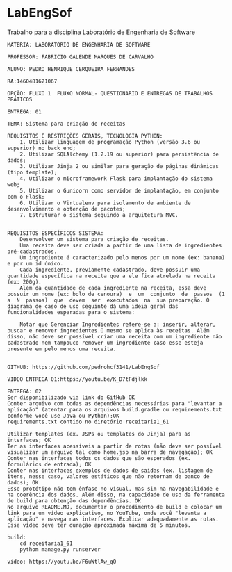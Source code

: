 # LabEngSof

  Trabalho para a disciplina Laboratório de Engenharia de Software

	MATÉRIA: LABORATÓRIO DE ENGENHARIA DE SOFTWARE
	
	PROFESSOR: FABRICIO GALENDE MARQUES DE CARVALHO
	
	ALUNO: PEDRO HENRIQUE CERQUEIRA FERNANDES
	
	RA:1460481621067
	
	OPÇÃO: FLUXO 1  FLUXO NORMAL- QUESTIONARIO E ENTREGAS DE TRABALHOS PRÁTICOS
	
	ENTREGA: 01
	
	TEMA: Sistema para criação de receitas
	
	REQUISITOS E RESTRIÇÕES GERAIS, TECNOLOGIA PYTHON: 
		1. Utilizar linguagem de programação Python (versão 3.6 ou superior) no back end;
		2. Utilizar SQLAlchemy (1.2.19 ou superior) para persistência de dados;
		3. Utilizar Jinja 2 ou similar para geração de páginas dinâmicas (tipo template);
		4. Utilizar o microframework Flask para implantação do sistema web;
		5. Utilizar o Gunicorn como servidor de implantação, em conjunto com o Flask;
		6. Utilizar o Virtualenv para isolamento de ambiente de desenvolvimento e obtenção de pacotes;
		7. Estruturar o sistema seguindo a arquitetura MVC. 
	
	
	REQUISITOS ESPECÍFICOS SISTEMA:
		Desenvolver um sistema para criação de receitas.
		Uma receita deve ser criada a partir de uma lista de ingredientes pré-cadastrados.
		Um ingrediente é caracterizado pelo menos por um nome (ex: banana) e por um id único.
		Cada ingrediente, previamente cadastrado, deve possuir uma quantidade específica na receita que a ele fica atrelada na receita (ex: 200g).
		Além da quantidade de cada ingrediente na receita, essa deve possuir um nome (ex: bolo de cenoura)  e  um  conjunto  de  passos  (1  a  N  passos)  que  devem  ser  executados  na  sua preparação. O diagrama de caso de uso seguinte dá uma ideia geral das funcionalidades esperadas para o sistema: 
		
		Notar que Gerenciar Ingredientes refere-se a: inserir, alterar, buscar e remover ingredientes.O mesmo se aplica às receitas. Além disso, não deve ser possível criar uma receita com um ingrediente não cadastrado nem tampouco remover um ingrediente caso esse esteja presente em pelo menos uma receita. 
	
	
	GITHUB: https://github.com/pedrohcf3141/LabEngSof
	
	VIDEO ENTREGA 01:https://youtu.be/K_D7tFdjlkk
	
	ENTREGA: 02
	Ser disponibilizado via link do GitHub OK
	Conter arquivo com todas as dependências necessárias para "levantar a aplicação" (atentar para os arquivos build.gradle ou requirements.txt conforme você use Java ou Python);OK
	requirements.txt contido no diretório receitaria1_61
	
	Utilizar templates (ex. JSPs ou templates do Jinja) para as interfaces; OK
	Ter as interfaces acessíveis a partir de rotas (não deve ser possível visualizar um arquivo tal como home.jsp na barra de navegação); OK
	Conter nas interfaces todos os dados que são esperados (ex. formulários de entrada); OK
	Conter nas interfaces exemplos de dados de saídas (ex. listagem de itens, nesse caso, valores estáticos que não retornam de banco de dados); OK
	Esse protótipo não tem ênfase no visual, mas sim na navegabilidade e na coerência dos dados. Além disso, na capacidade de uso da ferramenta de build para obtenção das dependências. OK
	No arquivo README.MD, documentar o procedimento de build e colocar um link para um vídeo explicativo, no YouTube, onde você "levanta a aplicação" e navega nas interfaces. Explicar adequadamente as rotas. Esse vídeo deve ter duração aproximada máxima de 5 minutos.
	
	build:
		cd receitaria1_61
		pythom manage.py runserver
	
	video: https://youtu.be/F6uWtlAw_qQ
	
	

